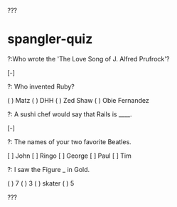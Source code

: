 ???

# spangler-quiz

?:Who wrote the 'The Love Song of J. Alfred Prufrock'?

[-]

?: Who invented Ruby?

( ) Matz
( ) DHH
( ) Zed Shaw
( ) Obie Fernandez

?:    A sushi chef would say that Rails is ____.

[-]

?: The names of your two favorite Beatles.

[ ] John
[ ] Ringo
[ ] George
[ ] Paul
[ ] Tim

?: I saw the Figure _ in Gold.

( ) 7
( ) 3
( ) skater
( ) 5

???
